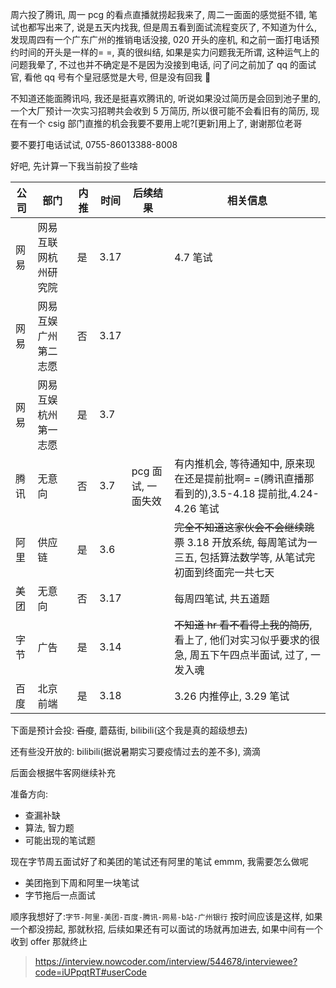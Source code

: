 周六投了腾讯, 周一 pcg 的看点直播就捞起我来了, 周二一面面的感觉挺不错, 笔试也都写出来了, 说是五天内找我, 但是周五看到面试流程变灰了, 不知道为什么, 发现周四有一个广东广州的推销电话没接, 020 开头的座机, 和之前一面打电话预约时间的开头是一样的= =, 真的很纠结, 如果是实力问题我无所谓, 这种运气上的问题我晕了, 不过也并不确定是不是因为没接到电话, 问了问之前加了 qq 的面试官, 看他 qq 号有个皇冠感觉是大号, 但是没有回我 🙂

不知道还能面腾讯吗, 我还是挺喜欢腾讯的, 听说如果没过简历是会回到池子里的, 一个大厂预计一次实习招聘共会收到 5 万简历, 所以很可能不会看旧有的简历, 现在有一个 csig 部门直推的机会我要不要用上呢?[更新]用上了, 谢谢那位老哥

要不要打电话试试, 0755-86013388-8008

好吧, 先计算一下我当前投了些啥

| 公司 | 部门 | 内推 | 时间 | 后续结果 | 相关信息 |
| --- | --- | --- | --- | --- | --- |
| 网易 | 网易互联网杭州研究院 | 是 | 3.17 |  | 4.7 笔试 |
| 网易 | 网易互娱广州第二志愿 | 否 | 3.17 |  |  |
| 网易 | 网易互娱杭州第一志愿 | 是 | 3.7 |  |  |
| 腾讯 | 无意向 | 否 | 3.7 | pcg 面试, 一面失效 | 有内推机会, 等待通知中, 原来现在还是提前批啊= =(腾讯直播那看到的),3.5-4.18 提前批,4.24-4.26 笔试 |
| 阿里 | 供应链 | 是 | 3.6 |  | <del>完全不知道这家伙会不会继续跳票</del> 3.18 开放系统, 每周笔试为一三五, 包括算法数学等, 从笔试完初面到终面完一共七天 |
| 美团 | 无意向 | 否 | 3.17 |  | 每周四笔试, 共五道题 |
| 字节 | 广告 | 是 | 3.14 |  | <del>不知道 hr 看不看得上我的简历</del>, 看上了, 他们对实习似乎要求的很急, 周五下午四点半面试, 过了, 一发入魂 |
| 百度 | 北京前端 | 是 | 3.18 |  | 3.26 内推停止, 3.29 笔试 |

下面是预计会投: <del>百度</del>, 蘑菇街, bilibili(这个我是真的超级想去)

还有些没开放的: bilibili(据说暑期实习要疫情过去的差不多), 滴滴

后面会根据牛客网继续补充

准备方向:

- 查漏补缺
- 算法, 智力题
- 可能出现的笔试题

现在字节周五面试好了和美团的笔试还有阿里的笔试 emmm, 我需要怎么做呢

- 美团拖到下周和阿里一块笔试
- 字节拖后一点面试

顺序我想好了:`字节-阿里-美团-百度-腾讯-网易-b站-广州银行` 按时间应该是这样, 如果一个都没捞起, 那就秋招, 后续如果还有可以面试的场就再加进去, 如果中间有一个收到 offer 那就终止

> https://interview.nowcoder.com/interview/544678/interviewee?code=iUPpqtRT#userCode
